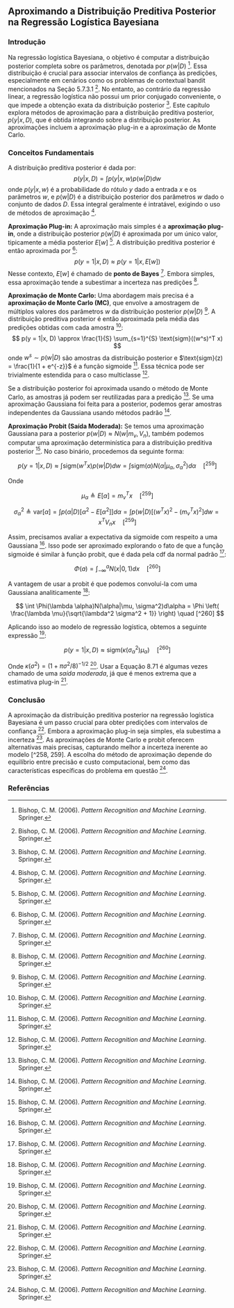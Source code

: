 ## Aproximando a Distribuição Preditiva Posterior na Regressão Logística Bayesiana

### Introdução
Na regressão logística Bayesiana, o objetivo é computar a distribuição posterior completa sobre os parâmetros, denotada por $p(w|D)$ [^254]. Essa distribuição é crucial para associar intervalos de confiança às predições, especialmente em cenários como os problemas de contextual bandit mencionados na Seção 5.7.3.1 [^254]. No entanto, ao contrário da regressão linear, a regressão logística não possui um prior conjugado conveniente, o que impede a obtenção exata da distribuição posterior [^254]. Este capítulo explora métodos de aproximação para a distribuição preditiva posterior, $p(y|x, D)$, que é obtida integrando sobre a distribuição posterior. As aproximações incluem a aproximação plug-in e a aproximação de Monte Carlo.

### Conceitos Fundamentais
A distribuição preditiva posterior é dada por:
$$
p(y|x, D) = \int p(y|x, w)p(w|D)dw
$$
onde $p(y|x, w)$ é a probabilidade do rótulo $y$ dado a entrada $x$ e os parâmetros $w$, e $p(w|D)$ é a distribuição posterior dos parâmetros $w$ dado o conjunto de dados $D$. Essa integral geralmente é intratável, exigindo o uso de métodos de aproximação [^257].

**Aproximação Plug-in:**
A aproximação mais simples é a **aproximação plug-in**, onde a distribuição posterior $p(w|D)$ é aproximada por um único valor, tipicamente a média posterior $E[w]$ [^257]. A distribuição preditiva posterior é então aproximada por [^257]:
$$
p(y = 1|x, D) \approx p(y = 1|x, E[w])
$$
Nesse contexto, $E[w]$ é chamado de **ponto de Bayes** [^257]. Embora simples, essa aproximação tende a subestimar a incerteza nas predições [^257].

**Aproximação de Monte Carlo:**
Uma abordagem mais precisa é a **aproximação de Monte Carlo (MC)**, que envolve a amostragem de múltiplos valores dos parâmetros $w$ da distribuição posterior $p(w|D)$ [^258]. A distribuição preditiva posterior é então aproximada pela média das predições obtidas com cada amostra [^258]:
$$
p(y = 1|x, D) \approx \frac{1}{S} \sum_{s=1}^{S} \text{sigm}((w^s)^T x)
$$
onde $w^s \sim p(w|D)$ são amostras da distribuição posterior e $\text{sigm}(z) = \frac{1}{1 + e^{-z}}$ é a função sigmoide [^258]. Essa técnica pode ser trivialmente estendida para o caso multiclasse [^258].

Se a distribuição posterior foi aproximada usando o método de Monte Carlo, as amostras já podem ser reutilizadas para a predição [^258]. Se uma aproximação Gaussiana foi feita para a posterior, podemos gerar amostras independentes da Gaussiana usando métodos padrão [^258].

**Aproximação Probit (Saída Moderada):**
Se temos uma aproximação Gaussiana para a posterior $p(w|D) \approx N(w|m_v, V_n)$, também podemos computar uma aproximação determinística para a distribuição preditiva posterior [^259]. No caso binário, procedemos da seguinte forma:

$$
p(y=1|x, D) \approx \int \text{sigm}(w^Tx)p(w|D)dw = \int \text{sigm}(\alpha)N(\alpha|\mu_{\alpha},\sigma_{\alpha}^2)d\alpha \quad [^259]
$$

Onde

$$
\mu_{\alpha} \triangleq E[\alpha] = m_v^T x  \quad [^259]
$$

$$
\sigma_{\alpha}^2 \triangleq \text{var}[\alpha] = \int p(\alpha|D)[\alpha^2 - E[\alpha^2]]d\alpha = \int p(w|D)[(w^Tx)^2 - (m_v^Tx)^2]dw = x^TV_n x \quad [^259]
$$

Assim, precisamos avaliar a expectativa da sigmoide com respeito a uma Gaussiana [^260]. Isso pode ser aproximado explorando o fato de que a função sigmoide é similar à função probit, que é dada pela cdf da normal padrão [^260]:

$$
\Phi(a) = \int_{-\infty}^a N(x|0,1) dx \quad [^260]
$$

A vantagem de usar a probit é que podemos convoluí-la com uma Gaussiana analiticamente [^260]:

$$
\int \Phi(\lambda \alpha)N(\alpha|\mu, \sigma^2)d\alpha = \Phi \left( \frac{\lambda \mu}{\sqrt{\lambda^2 \sigma^2 + 1}} \right)  \quad [^260]
$$

Aplicando isso ao modelo de regressão logística, obtemos a seguinte expressão [^260]:

$$
p(y=1|x, D) \approx \text{sigm}(\kappa(\sigma_{\alpha}^2)\mu_{\alpha})  \quad [^260]
$$

Onde $\kappa(\sigma^2) = (1 + \pi \sigma^2/8)^{-1/2}$ [^260]. Usar a Equação 8.71 é algumas vezes chamado de uma *saída moderada*, já que é menos extrema que a estimativa plug-in [^260].

### Conclusão
A aproximação da distribuição preditiva posterior na regressão logística Bayesiana é um passo crucial para obter predições com intervalos de confiança [^254]. Embora a aproximação plug-in seja simples, ela subestima a incerteza [^257]. As aproximações de Monte Carlo e probit oferecem alternativas mais precisas, capturando melhor a incerteza inerente ao modelo [^258, 259]. A escolha do método de aproximação depende do equilíbrio entre precisão e custo computacional, bem como das características específicas do problema em questão [^258].

### Referências
[^254]: Bishop, C. M. (2006). *Pattern Recognition and Machine Learning*. Springer.
[^257]: Bishop, C. M. (2006). *Pattern Recognition and Machine Learning*. Springer.
[^258]: Bishop, C. M. (2006). *Pattern Recognition and Machine Learning*. Springer.
[^259]: Bishop, C. M. (2006). *Pattern Recognition and Machine Learning*. Springer.
[^260]: Bishop, C. M. (2006). *Pattern Recognition and Machine Learning*. Springer.
<!-- END -->